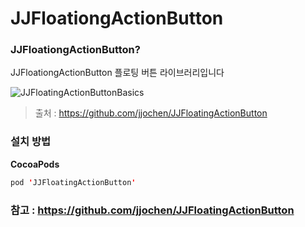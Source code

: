 # JJFloationgActionButton

### JJFloationgActionButton?

JJFloationgActionButton 플로팅 버튼 라이브러리입니다

![JJFloatingActionButtonBasics](https://user-images.githubusercontent.com/81547954/152642372-4a2cb976-043c-4ad5-a2bd-4d90de509f79.gif)

> 출처 : https://github.com/jjochen/JJFloatingActionButton

### 설치 방법

**CocoaPods**
```swift
pod 'JJFloatingActionButton'
```


### 참고 : https://github.com/jjochen/JJFloatingActionButton
